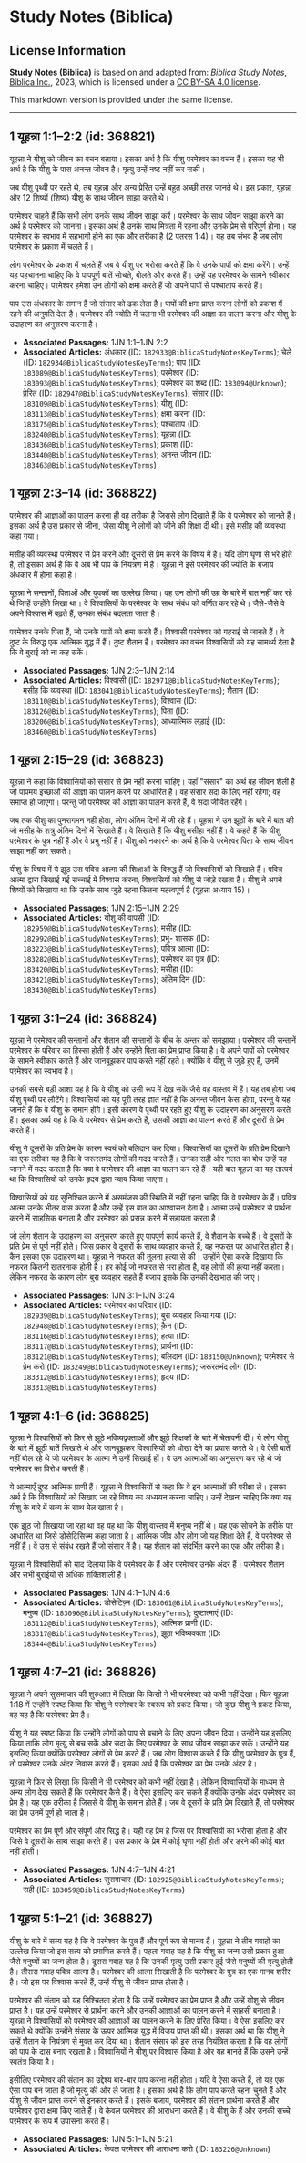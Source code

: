 # Study Notes (Biblica)

## License Information

**Study Notes (Biblica)** is based on and adapted from: _Biblica Study Notes_, [Biblica Inc.](https://www.biblica.com/), 2023, which is licensed under a [CC BY-SA 4.0 license](https://creativecommons.org/licenses/by-sa/4.0/legalcode.en).

This markdown version is provided under the same license.



--------------------------------

## 1 यूहन्ना 1:1–2:2 (id: 368821)

यूहन्ना ने यीशु को जीवन का वचन बताया। इसका अर्थ है कि यीशु परमेश्वर का वचन हैं। इसका यह भी अर्थ है कि यीशु के पास अनन्त जीवन है। मृत्यु उन्हें नष्ट नहीं कर सकी।

जब यीशु पृथ्वी पर रहते थे, तब यूहन्ना और अन्य प्रेरित उन्हें बहुत अच्छी तरह जानते थे। इस प्रकार, यूहन्ना और 12 शिष्यों (शिष्य) यीशु के साथ जीवन साझा करते थे।

परमेश्वर चाहते हैं कि सभी लोग उनके साथ जीवन साझा करें। परमेश्वर के साथ जीवन साझा करने का अर्थ है परमेश्वर को जानना। इसका अर्थ है उनके साथ मित्रता में रहना और उनके प्रेम से परिपूर्ण होना। यह परमेश्वर के स्वभाव में सहभागी होने का एक और तरीका है (2 पतरस 1:4\)। यह तब संभव है जब लोग परमेश्वर के प्रकाश में चलते हैं।  
  
लोग परमेश्वर के प्रकाश में चलते हैं जब वे यीशु पर भरोसा करते हैं कि वे उनके पापों को क्षमा करेंगे। उन्हें यह पहचानना चाहिए कि वे पापपूर्ण बातें सोचते, बोलते और करते हैं। उन्हें यह परमेश्वर के सामने स्वीकार करना चाहिए। परमेश्वर हमेशा उन लोगों को क्षमा करते हैं जो अपने पापों से पश्चाताप करते हैं।

पाप उस अंधकार के समान है जो संसार को ढक लेता है। पापों की क्षमा प्राप्त करना लोगों को प्रकाश में रहने की अनुमति देता है। परमेश्वर की ज्योति में चलना भी परमेश्वर की आज्ञा का पालन करना और यीशु के उदाहरण का अनुसरण करना है।

* **Associated Passages:** 1JN 1:1–1JN 2:2
* **Associated Articles:** अंधकार (ID: `182933@BiblicaStudyNotesKeyTerms`); चेले  (ID: `182934@BiblicaStudyNotesKeyTerms`); पाप (ID: `183089@BiblicaStudyNotesKeyTerms`); परमेश्वर (ID: `183093@BiblicaStudyNotesKeyTerms`); परमेश्वर का शब्द  (ID: `183094@Unknown`); प्रेरित (ID: `182947@BiblicaStudyNotesKeyTerms`); संसार (ID: `183109@BiblicaStudyNotesKeyTerms`); यीशु  (ID: `183113@BiblicaStudyNotesKeyTerms`); क्षमा करना (ID: `183175@BiblicaStudyNotesKeyTerms`); पश्चाताप (ID: `183240@BiblicaStudyNotesKeyTerms`); यूहन्ना (ID: `183436@BiblicaStudyNotesKeyTerms`); प्रकाश (ID: `183440@BiblicaStudyNotesKeyTerms`); अनन्त जीवन (ID: `183463@BiblicaStudyNotesKeyTerms`)

## 1 यूहन्ना 2:3–14 (id: 368822)

परमेश्वर की आज्ञाओं का पालन करना ही वह तरीका है जिससे लोग दिखाते हैं कि वे परमेश्वर को जानते हैं। इसका अर्थ है उस प्रकार से जीना, जैसा यीशु ने लोगों को जीने की शिक्षा दी थी। इसे मसीह की व्यवस्था कहा गया।  
  
मसीह की व्यवस्था परमेश्वर से प्रेम करने और दूसरों से प्रेम करने के विषय में है। यदि लोग घृणा से भरे होते हैं, तो इसका अर्थ है कि वे अब भी पाप के नियंत्रण में हैं। यूहन्ना ने इसे परमेश्‍वर की ज्योति के बजाय अंधकार में होना कहा है।  
  
यूहन्ना ने सन्तानों, पिताओं और युवकों का उल्लेख किया। वह उन लोगों की उम्र के बारे में बात नहीं कर रहे थे जिन्हें उन्होंने लिखा था। वे विश्वासियों के परमेश्वर के साथ संबंध को वर्णित कर रहे थे। जैसे\-जैसे वे अपने विश्वास में बढ़ते हैं, उनका संबंध बदलता जाता है।  
  
परमेश्वर उनके पिता हैं, जो उनके पापों को क्षमा करते हैं। विश्वासी परमेश्वर को गहराई से जानते हैं। वे दुष्ट के विरुद्ध एक आत्मिक युद्ध में हैं। दुष्ट शैतान है। परमेश्वर का वचन विश्वासियों को यह सामर्थ्य देता है कि वे बुराई को ना कह सकें।

* **Associated Passages:** 1JN 2:3–1JN 2:14
* **Associated Articles:** विश्वासी (ID: `182971@BiblicaStudyNotesKeyTerms`); मसीह कि व्यवस्था (ID: `183041@BiblicaStudyNotesKeyTerms`); शैतान (ID: `183110@BiblicaStudyNotesKeyTerms`); विश्वास (ID: `183126@BiblicaStudyNotesKeyTerms`); पिता (ID: `183206@BiblicaStudyNotesKeyTerms`); आध्यात्मिक लड़ाई (ID: `183460@BiblicaStudyNotesKeyTerms`)

## 1 यूहन्ना 2:15–29 (id: 368823)

यूहन्ना ने कहा कि विश्वासियों को संसार से प्रेम नहीं करना चाहिए। यहाँ "संसार" का अर्थ वह जीवन शैली है जो पापमय इच्छाओं की आज्ञा का पालन करने पर आधारित है। वह संसार सदा के लिए नहीं रहेगा; वह समाप्त हो जाएगा। परन्तु जो परमेश्वर की आज्ञा का पालन करते हैं, वे सदा जीवित रहेंगे।

जब तक यीशु का पुनरागमन नहीं होता, लोग अंतिम दिनों में जी रहे हैं। यूहन्ना ने उन झूठों के बारे में बात की जो मसीह के शत्रु अंतिम दिनों में सिखाते हैं। वे सिखाते हैं कि यीशु मसीहा नहीं हैं। वे कहते हैं कि यीशु परमेश्वर के पुत्र नहीं हैं और वे प्रभु नहीं हैं। यीशु को नकारने का अर्थ है कि वे परमेश्वर पिता के साथ जीवन साझा नहीं कर सकते।

यीशु के विषय में ये झूठ उस पवित्र आत्मा की शिक्षाओं के विरुद्ध हैं जो विश्वासियों को सिखाते हैं। पवित्र आत्मा द्वारा सिखाई गई सच्चाई में विश्वास करना, विश्वासियों को यीशु से जोड़े रखता है। यीशु ने अपने शिष्यों को सिखाया था कि उनके साथ जुड़े रहना कितना महत्वपूर्ण है (यूहन्ना अध्याय 15\)।

* **Associated Passages:** 1JN 2:15–1JN 2:29
* **Associated Articles:** यीशु की वापसी (ID: `182959@BiblicaStudyNotesKeyTerms`); मसीह (ID: `182992@BiblicaStudyNotesKeyTerms`); प्रभु- शासक (ID: `183223@BiblicaStudyNotesKeyTerms`); पवित्र आत्मा (ID: `183282@BiblicaStudyNotesKeyTerms`); परमेश्‍वर का पुत्र (ID: `183420@BiblicaStudyNotesKeyTerms`); मसीहा (ID: `183421@BiblicaStudyNotesKeyTerms`); अंतिम दिन (ID: `183430@BiblicaStudyNotesKeyTerms`)

## 1 यूहन्ना 3:1–24 (id: 368824)

यूहन्ना ने परमेश्वर की सन्तानों और शैतान की सन्तानों के बीच के अन्तर को समझाया। परमेश्वर की सन्तानें परमेश्वर के परिवार का हिस्सा होती हैं और उन्होंने पिता का प्रेम प्राप्त किया है। वे अपने पापों को परमेश्वर के सामने स्वीकार करते हैं और जानबूझकर पाप करते नहीं रहते। क्योंकि वे यीशु से जुड़े हुए हैं, उनमें परमेश्वर का स्वभाव है।

उनकी सबसे बड़ी आशा यह है कि वे यीशु को उसी रूप में देख सकें जैसे वह वास्तव में हैं। यह तब होगा जब यीशु पृथ्वी पर लौटेंगे। विश्वासियों को यह पूरी तरह ज्ञात नहीं है कि अनन्त जीवन कैसा होगा, परन्तु वे यह जानते हैं कि वे यीशु के समान होंगे। इसी कारण वे पृथ्वी पर रहते हुए यीशु के उदाहरण का अनुसरण करते हैं। इसका अर्थ यह है कि वे परमेश्वर से प्रेम करते हैं, उसकी आज्ञा का पालन करते हैं और दूसरों से प्रेम करते हैं।

यीशु ने दूसरों के प्रति प्रेम के कारण स्वयं को बलिदान कर दिया। विश्वासियों का दूसरों के प्रति प्रेम दिखाने का एक तरीका यह है कि वे जरूरतमंद लोगों की मदद करते हैं। उनका सही और गलत का बोध उन्हें यह जानने में मदद करता है कि क्या वे परमेश्वर की आज्ञा का पालन कर रहे हैं। यही बात यूहन्ना का यह तात्पर्य था कि विश्वासियों को उनके हृदय द्वारा न्याय किया जाएगा।  
  
विश्वासियों को यह सुनिश्चित करने में असमंजस की स्थिति में नहीं रहना चाहिए कि वे परमेश्वर के हैं। पवित्र आत्मा उनके भीतर वास करता है और उन्हें इस बात का आश्वासन देता है। आत्मा उन्हें परमेश्वर से प्रार्थना करने में साहसिक बनाता है और परमेश्वर को प्रसन्न करने में सहायता करता है।

जो लोग शैतान के उदाहरण का अनुसरण करते हुए पापपूर्ण कार्य करते हैं, वे शैतान के बच्चे हैं। वे दूसरों के प्रति प्रेम से पूर्ण नहीं होते। जिस प्रकार वे दूसरों के साथ व्यवहार करते हैं, वह नफरत पर आधारित होता है। कैन इसका एक उदाहरण था। यूहन्ना ने नफरत की तुलना हत्या से की। उन्होंने ऐसा करके दिखाया कि नफरत कितनी खतरनाक होती है। हर कोई जो नफरत से भरा होता है, वह लोगों की हत्या नहीं करता। लेकिन नफरत के कारण लोग बुरा व्यवहार सहते हैं बजाय इसके कि उनकी देखभाल की जाए।

* **Associated Passages:** 1JN 3:1–1JN 3:24
* **Associated Articles:** परमेश्वर का परिवार (ID: `182939@BiblicaStudyNotesKeyTerms`); बुरा व्यवहार किया गया (ID: `182948@BiblicaStudyNotesKeyTerms`); कै़न (ID: `183116@BiblicaStudyNotesKeyTerms`); हत्या (ID: `183117@BiblicaStudyNotesKeyTerms`); प्रार्थना (ID: `183121@BiblicaStudyNotesKeyTerms`); बलिदान (ID: `183150@Unknown`); परमेश्वर से प्रेम करो (ID: `183249@BiblicaStudyNotesKeyTerms`); जरूरतमंद लोग (ID: `183312@BiblicaStudyNotesKeyTerms`); हृदय (ID: `183313@BiblicaStudyNotesKeyTerms`)

## 1 यूहन्ना 4:1–6 (id: 368825)

यूहन्ना ने विश्वासियों को फिर से झूठे भविष्यद्वक्ताओं और झूठे शिक्षकों के बारे में चेतावनी दी। ये लोग यीशु के बारे में झूठी बातें सिखाते थे और जानबूझकर विश्वासियों को धोखा देने का प्रयास करते थे। वे ऐसी बातें नहीं बोल रहे थे जो परमेश्वर के आत्मा ने उन्हें सिखाई हों। वे उन आत्माओं का अनुसरण कर रहे थे जो परमेश्वर का विरोध करती हैं।  
  
ये आत्माएँ दुष्ट आत्मिक प्राणी हैं। यूहन्ना ने विश्वासियों से कहा कि वे इन आत्माओं की परीक्षा लें। इसका अर्थ है कि विश्वासियों को सिखाए जा रहे विषय का अध्ययन करना चाहिए। उन्हें देखना चाहिए कि क्या यह यीशु के बारे में सत्य के साथ मेल खाता है।

एक झूठ जो सिखाया जा रहा था वह यह था कि यीशु वास्तव में मनुष्य नहीं थे। यह एक सोचने के तरीके पर आधारित था जिसे डोसेटिसिज्म कहा जाता है। आत्मिक जीव और लोग जो यह शिक्षा देते हैं, वे परमेश्वर से नहीं हैं। वे उस से संबंध रखते हैं जो संसार में है। यह शैतान को संदर्भित करने का एक और तरीका है।

यूहन्ना ने विश्वासियों को याद दिलाया कि वे परमेश्वर के हैं और परमेश्वर उनके अंदर हैं। परमेश्वर शैतान और सभी बुराईयों से अधिक शक्तिशाली हैं।

* **Associated Passages:** 1JN 4:1–1JN 4:6
* **Associated Articles:** डोसेटिज़्म (ID: `183061@BiblicaStudyNotesKeyTerms`); मनुष्य (ID: `183096@BiblicaStudyNotesKeyTerms`); दुष्टात्माएं (ID: `183112@BiblicaStudyNotesKeyTerms`); आत्मिक प्राणी (ID: `183317@BiblicaStudyNotesKeyTerms`); झूठा भविष्यवक्ता (ID: `183444@BiblicaStudyNotesKeyTerms`)

## 1 यूहन्ना 4:7–21 (id: 368826)

यूहन्ना ने अपने सुसमाचार की शुरुआत में लिखा कि किसी ने भी परमेश्वर को कभी नहीं देखा। फिर यूहन्ना 1:18 में उन्होंने स्पष्ट किया कि यीशु ने परमेश्वर के स्वरूप को प्रकट किया। जो कुछ यीशु ने प्रकट किया, वह यह है कि परमेश्वर प्रेम है।  
  
यीशु ने यह स्पष्ट किया कि उन्होंने लोगों को पाप से बचाने के लिए अपना जीवन दिया। उन्होंने यह इसलिए किया ताकि लोग मृत्यु से बच सकें और सदा के लिए परमेश्वर के साथ जीवन साझा कर सकें। उन्होंने यह इसलिए किया क्योंकि परमेश्वर लोगों से प्रेम करते हैं। जब लोग विश्वास करते हैं कि यीशु परमेश्वर के पुत्र हैं, तो परमेश्वर उनके अंदर निवास करते हैं। इसका अर्थ है कि परमेश्वर का प्रेम उनके अंदर है।

यूहन्ना ने फिर से लिखा कि किसी ने भी परमेश्वर को कभी नहीं देखा है। लेकिन विश्वासियों के माध्यम से अन्य लोग देख सकते हैं कि परमेश्वर कैसे हैं। वे ऐसा इसलिए कर सकते हैं क्योंकि उनके अंदर परमेश्वर का प्रेम है। यह एक तरीका है जिससे वे यीशु के समान होते हैं। जब वे दूसरों के प्रति प्रेम दिखाते हैं, तो परमेश्वर का प्रेम उनमें पूर्ण हो जाता है।

परमेश्वर का प्रेम पूर्ण और संपूर्ण और सिद्ध है। यही वह प्रेम है जिस पर विश्वासियों का भरोसा होता है और जिसे वे दूसरों के साथ साझा करते हैं। उस प्रकार के प्रेम में कोई घृणा नहीं होती और डरने की कोई बात नहीं होती।

* **Associated Passages:** 1JN 4:7–1JN 4:21
* **Associated Articles:** सुसमाचार (ID: `182925@BiblicaStudyNotesKeyTerms`); सही (ID: `183059@BiblicaStudyNotesKeyTerms`)

## 1 यूहन्ना 5:1–21 (id: 368827)

यीशु के बारे में सत्य यह है कि वे परमेश्वर के पुत्र हैं और पूर्ण रूप से मानव हैं। यूहन्ना ने तीन गवाहों का उल्लेख किया जो इस सत्य को प्रमाणित करते हैं। पहला गवाह यह है कि यीशु का जन्म उसी प्रकार हुआ जैसे मनुष्यों का जन्म होता है। दूसरा गवाह यह है कि उनकी मृत्यु उसी प्रकार हुई जैसे मनुष्यों की मृत्यु होती है। तीसरा गवाह पवित्र आत्मा है। परमेश्वर की आत्मा सिखाती है कि परमेश्वर के पुत्र का एक मानव शरीर है। जो इस पर विश्वास करते हैं, उन्हें यीशु से जीवन प्राप्त होता है।

परमेश्वर की संतान को यह निश्चितता होता है कि उन्हें परमेश्वर का प्रेम प्राप्त है और उन्हें यीशु से जीवन प्राप्त है। यह उन्हें परमेश्वर से प्रार्थना करने और उनकी आज्ञाओं का पालन करने में साहसी बनाता है। यूहन्ना ने विश्वासियों को परमेश्वर की आज्ञाओं का पालन करने के लिए प्रेरित किया। वे ऐसा इसलिए कर सकते थे क्योंकि उन्होंने संसार के ऊपर आत्मिक युद्ध में विजय प्राप्त की थी। इसका अर्थ था कि यीशु ने उन्हें शैतान के नियंत्रण से मुक्त कर दिया था। शैतान संसार को इस तरह नियंत्रित करता है कि वह लोगों को पाप के दास बनाए रखता है। विश्वासियों ने यीशु पर विश्वास किया है और यह मानते हैं कि उसने उन्हें स्वतंत्र किया है।

इसीलिए परमेश्वर की संतान का उद्देश्य बार\-बार पाप करना नहीं होता। यदि वे ऐसा करते हैं, तो यह एक ऐसा पाप बन जाता है जो मृत्यु की ओर ले जाता है। इसका अर्थ है कि लोग पाप करते रहना चुनते हैं और यीशु से जीवन प्राप्त करने से इनकार करते हैं। इसके बजाय, परमेश्वर की संतान प्रार्थना करते हैं और परमेश्वर द्वारा क्षमा किए जाते हैं। वे केवल परमेश्वर की आराधना करते हैं। वे यीशु के हैं और उनकी सच्चे परमेश्वर के रूप में उपासना करते हैं।

* **Associated Passages:** 1JN 5:1–1JN 5:21
* **Associated Articles:** केवल परमेश्वर की आराधना करो (ID: `183226@Unknown`)

